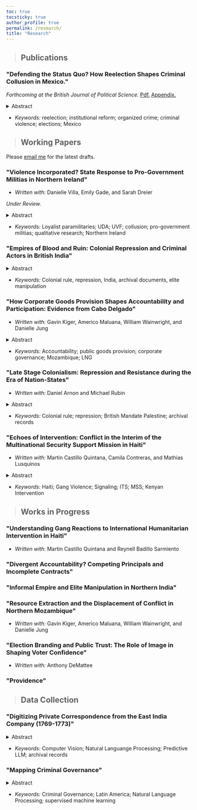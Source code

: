 ```yaml
---
toc: true
tocsticky: true
author_profile: true
permalink: /research/
title: "Research"
---
```


> ## Publications

  
### "Defending the Status Quo? How Reelection Shapes Criminal Collusion in Mexico."

_Forthcoming at the British Journal of Political Science._ [Pdf.](https://www.dropbox.com/scl/fi/gjo3u1usl0e02moah25dz/BJPolS_Final.pdf?rlkey=haxge7aps37e0boywd0f0o8ve&st=evcor4cc&dl=0) [Appendix.](https://www.dropbox.com/scl/fi/gpjqkk0rusqy3xhwhogou/BJPolS_Final_SI.pdf?rlkey=e3s1t8o154b6aihnlp6pykit4&st=mthlcmcs&dl=0)

<details>
  <summary>Abstract</summary>

How does the introduction of mayoral reelection shape organized crime's efforts to collude with local officials? While reelection can provide voters with a critical mechanism to hold elected officials accountable, I show that the positive benefits of reelection do not extend to high-crime areas. Where organized crime is powerful and deeply entrenched in local illicit economies, reelection can provide groups opportunities to collude more closely with mayors, engaging in more electoral violence to deter challengers and benefiting from access to state protection. Exploiting exogenous variation in the introduction of mayoral reelection in Mexico using a difference-in-differences design and a novel dataset on violence against local politicians, I show that criminal groups disproportionately killed rival candidates in places where incumbents could run for reelection, maintaining the status quo and keeping incumbents in power. Further, re-electable mayors were more likely be found to engage in corruption following the introduction of reelection, only in high-crime areas. This letter highlights the unintended consequences of institutional reforms in high-crime areas, emphasizing the need for tailored guardrails by policy-makers to reduce these collateral effects.
</details>

* _Keywords:_ reelection; institutional reform; organized crime; criminal violence; elections; Mexico



> ## Working Papers

Please [email me](mailto:adee.weller@emory.edu) for the latest drafts.

### "Violence Incorporated? State Response to Pro-Government Militias in Northern Ireland"

 * _Written with:_ Danielle Villa, Emily Gade, and Sarah Dreier

_Under Review._

<details>
  <summary>Abstract</summary>
    Why do states deeply collude with some pro-government militias (PGMs), while merely tolerating or repressing others? We develop a theory of selective state-militia collaboration, arguing that states weigh PGMs' coercive utility against risks of future disloyalty. Drawing on 8,430 declassified documents from the British Prime Minister’s security correspondence files (1969–1973), we examine how the British government navigated these trade-offs during the Northern Ireland conflict. We show that states are more likely to form deep alliances with PGMs seen as both militarily useful and reliably loyal. When loyalty is uncertain, even highly capable PGMs receive only tactical or limited support. Acute survival threats, conversely, can override long-term concerns and prompt collaboration with politically misaligned groups. By offering the first internal account of how a state assessed and managed PGMs during an ongoing conflict, this study contributes to research on civil conflict, state repression, and the strategic use of informal violence.
</details>

 * _Keywords:_ Loyalist paramilitaries; UDA; UVF; collusion; pro-government militias; qualitative research; Northern Ireland

### "Empires of Blood and Ruin: Colonial Repression and Criminal Actors in British India"

<details>
  <summary>Abstract</summary>
How do colonial regimes use selective repression to manage elite agents and consolidate authority? I argue that colonial authorities prioritize repression of criminal actors in areas governed by loyal elites while withholding protection from those seen as disloyal, using disorder as both a threat and a justification to extract compliance. Drawing on  original data from over 10,000 pages of internal correspondence from the English East India Company (1769–1773), I analyze how British officials responded to criminal violence in early colonial Bengal. Combining qualitative analysis with machine-learning-assisted text digitization and statistical modeling, I show that criminal violence increased repression, but only in districts governed by trusted elites. Where elite loyalty was in doubt, the Company withheld security, weaponizing instability to pressure subordinates into collaboration. This study contributes to research on authoritarian governance, colonial state-building, and the political logic of repression, offering rare insight into how regimes exploit coercion, information asymmetries, and elite competition to consolidate power under conditions of limited state capacity.

</details>

 * _Keywords:_ Colonial rule, repression, India, archival documents, elite manipulation

### "How Corporate Goods Provision Shapes Accountability and Participation: Evidence from Cabo Delgado"

 * _Written with:_ Gavin Kiger, Americo Maluana, William Wainwright, and Danielle Jung

<details>
  <summary>Abstract</summary>
    How does the provision of public goods by foreign corporations shape electoral engagement? While voters often rely on public goods as indicators of incumbent quality, foreign corporate actors can shape the responsiveness of politicians and the ability of voters to hold them accountable. When corporations, rather than the state, provide public goods, traditional forms of democratic accountability weaken, prompting politicians to prioritize foreign corporate interests and leading citizens to turn to alternative mechanisms, like protest or collective action, to hold both political and corporate actors accountable. We examine the multinational corporate provision of public goods in Northern Mozambique, following the discovery of liquefied natural gas (LNG) in 2006, utilizing a novel collection of concession agreements between the Mozambican government and multinational corporations. We show that, following substantial investments in public infrastructure in areas relevant to LNG extraction, voters were much less likely to vote or campaign, while other non-electoral activities were not affected. This project offers insight into how multinational corporate actors indirectly shape democratic engagement, particularly in developing countries. 

</details>

 * _Keywords:_ Accountability; public goods provision; corporate governance; Mozambique; LNG


### "Late Stage Colonialism: Repression and Resistance during the Era of Nation-States"

 * _Written with:_ Daniel Arnon and Michael Rubin

<details>
  <summary>Abstract</summary>
     How and why do colonial regimes vary their repertoires of repression within the colonial domain? While regimes are more likely to repress communities with greater anti-colonial resistance activity, there remains substantial variation in the intensity and form (selective vs. indiscriminate) of repression. We argue that local economic value and political opportunity structures are critical factors shaping patterns of colonial repression. In economically valuable areas, colonial authorities invest in public goods and cultivate alliances with local elites. This reduces locals' incentives for resistance, thereby reducing the likelihood of repression overall, while also increasing the regime's incentives and capabilities to deploy selective repression when resistance violence does occur. In peripheral areas, the regime under-invests in governance and intermediary relationships, which lowers the cost of resistance and restricts the regime's capability to repress selectively, increasing the likelihood of lower-cost indiscriminate collective targeting. We evaluate this argument in the context of British Mandate Palestine, where colonial authorities confronted widespread anti-colonial mobilization during the 1936–1939 Arab Revolt. Drawing upon British, Israeli, and Palestinian archival sources, we construct a dataset measuring local-level variation in village-level politics, economics, and repression across hundreds of communities. The findings advance understanding of colonial governance and coercive state-building by showing how regimes combine violence and co-optation to manage resistance and secure their political and extractive interests.

</details>

 * _Keywords:_ Colonial rule; repression; British Mandate Palestine; archival records

 
### "Echoes of Intervention: Conflict in the Interim of the Multinational Security Support Mission in Haiti"

 * _Written with:_ Martin Castillo Quintana, Camila Contreras, and Mathias Lusquinos

<details>
  <summary>Abstract</summary>
       Foreign military interventions in fragile states often echo earlier eras of imperial policing by projecting power into contested spaces under the banner of order. This paper examines how the anticipation of such an intervention, rather than its physical presence, alters the strategic behavior of armed criminal groups and constrains civilian life. Focusing on the U.N. Multinational Security Support (MSS) Mission in Haiti (2023–2024), we exploit a daily panel of commune-level data on gang violence, using data from ACLED, Haitian press reports, and Flowminder mobile-phone mobility records, to trace the impact of five exogenous information shocks on the mission's likelihood and timing. We find that as the intervention appeared more imminent, gangs reduced inter-gang clashes and forged tactical alliances, redirected violence toward the state, and escalated remote attacks on infrastructure. These anticipatory shifts had immediate civilian consequences, as heightening violence reduced both intra- and inter-communal movement, revealing how violence shapes everyday mobility. By integrating high-frequency measures of both violence and movement, this study contributes to research on the consequences of external security governance, showing that the pre-deployment phase of intervention is a politically charged period in which armed actors and civilians adapt in ways that can entrench insecurity before the first foreign boots touch the ground. 

</details>

 * _Keywords:_ Haiti; Gang Violence; Signaling; ITS; MSS; Kenyan Intervention


> ## Works in Progress

### "Understanding Gang Reactions to International Humanitarian Intervention in Haiti"

 * _Written with:_ Martin Castillo Quintana and Reynell Badillo Sarmiento

### "Divergent Accountability? Competing Principals and Incomplete Contracts"

### "Informal Empire and Elite Manipulation in Northern India"

### "Resource Extraction and the Displacement of Conflict in Northern Mozambique"

 * _Written with:_ Gavin Kiger, Americo Maluana, William Wainwright, and Danielle Jung

### "Election Branding and Public Trust: The Role of Image in Shaping Voter Confidence"

 * _Written with:_ Anthony DeMattee

### "Providence"

> ## Data Collection

### "Digitizing Private Correspondence from the East India Company (1769-1773)"

<details>
  <summary>Abstract</summary>
The English East India Company (EIC) has been called one of the most well-documented corporations in human history. In this qualitative dataset, I gather all recorded correspondence, internal and external, from the Company records kept at the Asia and Africa Reading Room at the British Library. I particularly focus on the Presidency of Bengal, where the EIC first obtained the rigth to extract land taxes and began to govern as an administrative body during this period. Thus, this period covers one of the most influential moments in Company history -- defining how British colonial policy in India would be organized for more than a century. With more than 4,000 pages of handwritten documents, the first goal of this project is to digitize these letters and clearly record their contents.
</details>

 * _Keywords:_ Computer Vision; Natural Languange Processing; Predictive LLM; archival records


### "Mapping Criminal Governance"

<details>
  <summary>Abstract</summary>
How do criminal groups govern? While our understanding of governance by criminal organizations has grown, there is little systematic data to map it. This project seeks to address this gap. Using newspaper articles from _The New York Times_ containing the names of more than 50 randomly selected groups from across Latin America, this project implements a supervised machine learning approach to code more than thirty indicators of criminal governance. This indicators include who is governing (what group or groups), how they are governing (enforcing rules, collecting taxes, distributing goods), and who they are governing (civilians, other criminals, or the state). This project seeks to expand our understanding of criminal governance across the globe.
</details>

 * _Keywords:_ Criminal Governance; Latin America; Natural Language Processing; supervised machine learning
